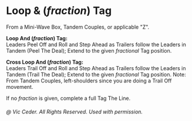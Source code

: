 
# Loop & (*fraction*) Tag

From a Mini-Wave Box, Tandem Couples, or applicable "Z".

**Loop And (*fraction*) Tag:**  
Leaders Peel Off and Roll and Step Ahead as 
Trailers follow the Leaders in Tandem (Peel The Deal);
Extend to the given *fractional* Tag position.

**Cross Loop And (*fraction*) Tag:**  
Leaders Trail Off and Roll and Step Ahead as Trailers 
follow the Leaders in Tandem (Trail The Deal); 
Extend to the given *fractional* Tag position. 
Note: From Tandem Couples, left-shoulders since you are doing a Trail Off movement.

If no *fraction* is given, complete a full Tag The Line.

###### @ Vic Ceder. All Rights Reserved.  Used with permission.
